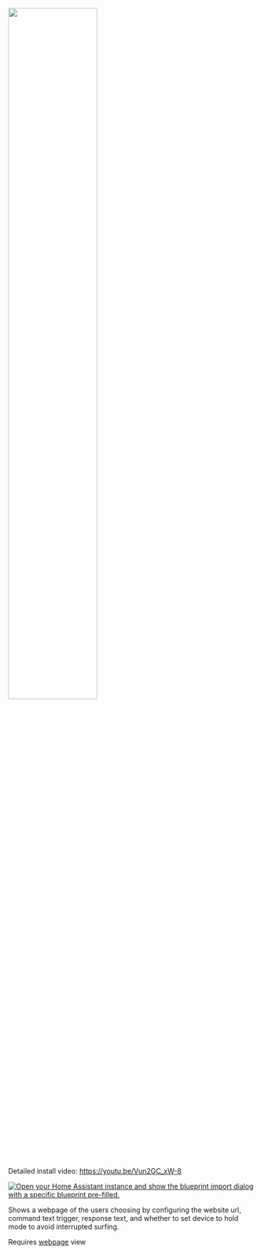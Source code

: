 <a href="https://www.youtube.com/watch?v=Vun2GC_xW-8"><img src="https://img.youtube.com/vi/Vun2GC_xW-8/mqdefault.jpg" width="60%"></a>

Detailed install video:
https://youtu.be/Vun2GC_xW-8

[![Open your Home Assistant instance and show the blueprint import dialog with a specific blueprint pre-filled.](https://my.home-assistant.io/badges/blueprint_import.svg)](https://my.home-assistant.io/redirect/blueprint_import/?blueprint_url=https%3A%2F%2Fraw.githubusercontent.com%2Fdinki%2FView-Assist%2Fmain%2FView+Assist+custom+sentences%2FShow+Webpage%2Fblueprint-showwebpage.yaml)


Shows a webpage of the users choosing by configuring the website url, command text trigger, response text, and whether to set device to hold mode to avoid interrupted surfing.

Requires [webpage](https://github.com/dinki/View-Assist/tree/main/View%20Assist%20dashboard%20and%20views/views/webpage) view

